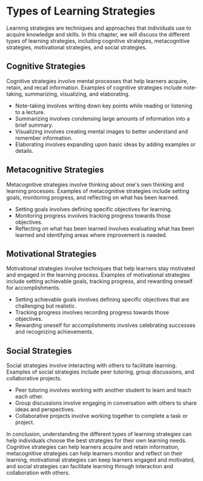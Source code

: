 Types of Learning Strategies
==========================================================================

Learning strategies are techniques and approaches that individuals use to acquire knowledge and skills. In this chapter, we will discuss the different types of learning strategies, including cognitive strategies, metacognitive strategies, motivational strategies, and social strategies.

Cognitive Strategies
--------------------

Cognitive strategies involve mental processes that help learners acquire, retain, and recall information. Examples of cognitive strategies include note-taking, summarizing, visualizing, and elaborating.

* Note-taking involves writing down key points while reading or listening to a lecture.
* Summarizing involves condensing large amounts of information into a brief summary.
* Visualizing involves creating mental images to better understand and remember information.
* Elaborating involves expanding upon basic ideas by adding examples or details.

Metacognitive Strategies
------------------------

Metacognitive strategies involve thinking about one's own thinking and learning processes. Examples of metacognitive strategies include setting goals, monitoring progress, and reflecting on what has been learned.

* Setting goals involves defining specific objectives for learning.
* Monitoring progress involves tracking progress towards those objectives.
* Reflecting on what has been learned involves evaluating what has been learned and identifying areas where improvement is needed.

Motivational Strategies
-----------------------

Motivational strategies involve techniques that help learners stay motivated and engaged in the learning process. Examples of motivational strategies include setting achievable goals, tracking progress, and rewarding oneself for accomplishments.

* Setting achievable goals involves defining specific objectives that are challenging but realistic.
* Tracking progress involves recording progress towards those objectives.
* Rewarding oneself for accomplishments involves celebrating successes and recognizing achievements.

Social Strategies
-----------------

Social strategies involve interacting with others to facilitate learning. Examples of social strategies include peer tutoring, group discussions, and collaborative projects.

* Peer tutoring involves working with another student to learn and teach each other.
* Group discussions involve engaging in conversation with others to share ideas and perspectives.
* Collaborative projects involve working together to complete a task or project.

In conclusion, understanding the different types of learning strategies can help individuals choose the best strategies for their own learning needs. Cognitive strategies can help learners acquire and retain information, metacognitive strategies can help learners monitor and reflect on their learning, motivational strategies can keep learners engaged and motivated, and social strategies can facilitate learning through interaction and collaboration with others.
